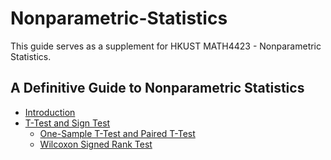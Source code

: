# Nonparametric-Statistics

This guide serves as a supplement for HKUST MATH4423 - Nonparametric Statistics.

## A Definitive Guide to Nonparametric Statistics

- [Introduction](Introduction)
- [T-Test and Sign Test](<T-Test and Sign Test>)
    * [One-Sample T-Test and Paired T-Test](<Wilcoxon Signed Rank Test>)
    * [Wilcoxon Signed Rank Test](<Wilcoxon Signed Rank Test>)
